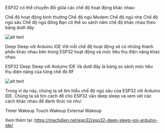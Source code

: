 ESP32 có thể chuyển đổi giữa các chế độ hoạt động khác nhau:

Chế độ hoạt động bình thường
Chế độ ngủ Modem
Chế độ ngủ nhẹ
Chế độ ngủ sâu
Chế độ ngủ đông
Bạn có thể so sánh năm chế độ khác nhau theo bảng dưới đây

![alt text](https://machdien.net/wp-content/uploads/2024/08/power-consumption-1.png)

Deep Sleep với Arduino IDE
Với mỗi chế độ hoạt động sẽ có những thành phần khác nhau bên trong ESP32 hoạt động và mức tiêu thụ điện năng khác nhau.

ESP32 Deep Sleep với Arduino IDE
Và dưới đây là bảng so sánh mức tiêu thụ điện năng của từng chế độ RF

![alt text](https://machdien.net/wp-content/uploads/2024/08/table-10-active-mode.jpg.webp)

Trong ví dụ này, chúng ta sẽ tìm hiểu chế độ ngủ sâu của ESP32 với Arduino IDE. Chúng ta sẽ tìm cách để cho ESP32 vào deep sleep và xem xét các cách khác nhau để đánh thức nó như:

Timer Wakeup
Touch Wakeup
External Wakeup

Xem thêm tại: https://machdien.net/esp32/esp32-deep-sleep-voi-arduino-ide/

